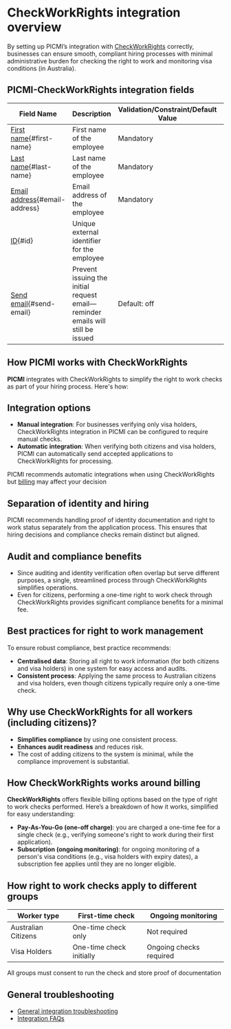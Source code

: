# CheckWorkRights integration overview

By setting up PICMI’s integration with [CheckWorkRights](https://checkworkrights.com.au) correctly, businesses can ensure smooth, compliant hiring processes with
minimal administrative burden for checking the right to work and monitoring visa conditions (in Australia).

## PICMI-CheckWorkRights integration fields

| Field Name                                      | Description                                                                    | Validation/Constraint/Default Value | Source                    |
|-------------------------------------------------|--------------------------------------------------------------------------------|-------------------------------------|---------------------------|
| [First name](#first-name){#first-name}          | First name of the employee                                                     | Mandatory                           | Personal Information      |
| [Last name](#last-name){#last-name}             | Last name of the employee                                                      | Mandatory                           | Personal Information      |
| [Email address](#email-address){#email-address} | Email address of the employee                                                  | Mandatory                           | Personal Information      |
| [ID](#id){#id}                                  | Unique external identifier for the employee                                    |                                     | Integration Configuration |
| [Send email](#send-email){#send-email}          | Prevent issuing the initial request email—reminder emails will still be issued | Default: off                        | Integration Configuration |

<explanation>

## How PICMI works with CheckWorkRights

**PICMI** integrates with CheckWorkRights to simplify the right to work  checks as part of your hiring process. Here's how:

## Integration options

- **Manual integration**: For businesses verifying only visa holders, CheckWorkRights integration in PICMI can be configured to
  require manual checks.
- **Automatic integration**: When verifying both citizens and visa holders, PICMI can automatically send accepted
  applications to CheckWorkRights for processing.

<prompt>

PICMI recommends automatic integrations when using CheckWorkRights but [billing](#how-checkworkerrights-CheckWorkRights-works-around-billing) may affect your decision

</prompt>

## Separation of identity and hiring

PICMI recommends handling proof of identity documentation and right to work status separately from the application process. This ensures that
hiring decisions and compliance checks remain distinct but aligned.

## Audit and compliance benefits

- Since auditing and identity verification often overlap but serve different purposes, a single, streamlined process
  through CheckWorkRights simplifies operations.
- Even for citizens, performing a one-time right to work check through CheckWorkRights provides significant compliance benefits for a
  minimal fee.

## Best practices for right to work management

To ensure robust compliance, best practice recommends:

- **Centralised data**: Storing all right to work information (for both citizens and visa holders) in one system for easy
  access and audits.
- **Consistent process**: Applying the same process to Australian citizens and visa holders, even though citizens
  typically require only a one-time check.


## Why use CheckWorkRights for all workers (including citizens)?

- **Simplifies compliance** by using one consistent process.
- **Enhances audit readiness** and reduces risk.
- The cost of adding citizens to the system is minimal, while the compliance improvement is substantial.

## How CheckWorkRights works around billing

**CheckWorkRights** offers flexible billing options based on the type of right to work checks performed.
Here’s a breakdown of how it works, simplified for easy understanding:

* **Pay-As-You-Go (one-off charge)**: you are charged a one-time fee for a single check (e.g., verifying someone's right to work
 during their first application).
* **Subscription (ongoing monitoring)**: for ongoing monitoring of a person's visa conditions (e.g., visa holders with
  expiry dates), a subscription fee applies until they are no longer eligible.

## How right to work checks apply to different groups

| **Worker type**     | **First-time check**     | **Ongoing monitoring**  |
|---------------------|--------------------------|-------------------------|
| Australian Citizens | One-time check only      | Not required            |
| Visa Holders        | One-time check initially | Ongoing checks required |

<prompt>

All groups must consent to run the check and store proof of documentation

</prompt>

## General troubleshooting

- [General integration troubleshooting](integrations#troubleshooting)
- [Integration FAQs](../faqs#integrations)

</explanation>
